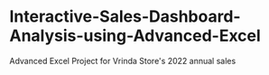 # Interactive-Sales-Dashboard-Analysis-using-Advanced-Excel
Advanced Excel Project for Vrinda Store's 2022 annual sales

